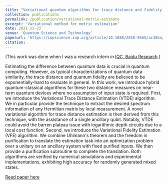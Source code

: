 ```yaml
---
title: "Variational quantum algorithms for trace distance and fidelity estimation"
collection: publications
permalink: /publication/variational-metric-estimate
excerpt: 'Variational method for metric estimation'
date: 2021-12-22
venue: 'Quantum Science and Technology'
paperurl: 'https://iopscience.iop.org/article/10.1088/2058-9565/ac38ba/meta'
citation:
---
```


(This work was done when I was a research intern in [IQC, Baidu Research](https://quantum.baidu.com/about).)

Estimating the difference between quantum data is crucial in quantum computing. However, as typical characterizations of quantum data similarity, the trace distance and quantum fidelity are believed to be exponentially-hard to evaluate in general. In this work, we introduce hybrid quantum-classical algorithms for these two distance measures on near-term quantum devices where no assumption of input state is required. First, we introduce the Variational Trace Distance Estimation (VTDE) algorithm. We in particular provide the technique to extract the desired spectrum information of any Hermitian matrix by local measurement. A novel variational algorithm for trace distance estimation is then derived from this technique, with the assistance of a single ancillary qubit. Notably, VTDE could avoid the barren plateau issue with logarithmic depth circuits due to a local cost function. Second, we introduce the Variational Fidelity Estimation (VFE) algorithm. We combine Uhlmann's theorem and the freedom in purification to translate the estimation task into an optimization problem over a unitary on an ancillary system with fixed purified inputs. We then provide a purification subroutine to complete the translation. Both algorithms are verified by numerical simulations and experimental implementations, exhibiting high accuracy for randomly generated mixed states.

[Read paper here](https://arxiv.org/abs/2012.05768)
